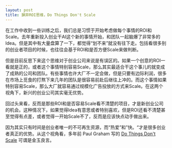 ```yaml
---
layout: post
title: 摒弃ROI思维，Do Things Don't Scale
---
```


在工作中收到一些训练之后，我们总是习惯于开始考虑做每个事情的ROI和Scale。去年重新投入创业干AI这个新的事情开始，和团队一起脑爆了非常多的Idea。但是其中有大量盘算了一下，都觉得“划不来”就没有往下走。包括看很多别的创业者项目的时候，也往往会基于ROI和是否方便Scale来做判断。

但是目前反思下来这个思维对于创业公司来说是有误区的。如果一个创意的ROI一看就是正的，或者这个事情特别容易Scale，那么其实最适合干这个事儿的就变成了成熟的公司和团队。有些事情也许大厂不一定会做，但是只要有边际利润，很多在市场上觅食的打熬下来几年的团队是很容易前赴后继往上冲的。而这个事情如果特别容易Scale，那么大厂就容易通过规模化广告投放的方式来Scale。在这两个视角下，新兴的创业公司其实毫无优势。

回过头来看，反而是那些ROI和是否容易Scale看不清楚的项目，才是新创业公司的机会。这种情况下，如果觉得Idea有意思或者特别喜欢，但是ROI还看不清楚甚至觉得有点差，或者觉得一开始Scale不了，反而是应该快点动手做出来。

因为其实只有时间是创业者唯一的不可再生资源，而“热爱”和”快。“才是很多创业者真正的优势。从这个视角看，多年前 Paul Graham 写的 [Do Things Don't Scale](https://paulgraham.com/ds.html) 可谓是金玉良言。

